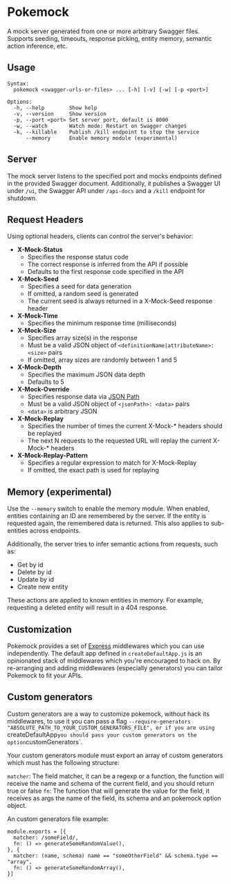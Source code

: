 # Pokemock

A mock server generated from one or more arbitrary Swagger files.
Supports seeding, timeouts, response picking,
entity memory, semantic action inference, etc.


## Usage

```
Syntax:
  pokemock <swagger-urls-or-files> ... [-h] [-v] [-w] [-p <port>]

Options:
  -h, --help        Show help
  -v, --version     Show version
  -p, --port <port> Set server port, default is 8000
  -w, --watch       Watch mode: Restart on Swagger changes
  -k, --killable    Publish /kill endpoint to stop the service
      --memory      Enable memory module (experimental)
```


## Server

The mock server listens to the specified port and
mocks endpoints defined in the provided Swagger document.
Additionally, it publishes a Swagger UI under `/ui`,
the Swagger API under `/api-docs` and a `/kill` endpoint for shutdown.


## Request Headers

Using optional headers, clients can control the server's behavior:

- __X-Mock-Status__
  - Specifies the response status code
  - The correct response is inferred from the API if possible
  - Defaults to the first response code specified in the API
- __X-Mock-Seed__
  - Specifies a seed for data generation
  - If omitted, a random seed is generated
  - The current seed is always returned in a X-Mock-Seed response header
- __X-Mock-Time__
  - Specifies the minimum response time (milliseconds)
- __X-Mock-Size__
  - Specifies array size(s) in the response
  - Must be a valid JSON object of
    `<definitionName|attributeName>: <size>` pairs
  - If omitted, array sizes are randomly between 1 and 5
- __X-Mock-Depth__
  - Specifies the maximum JSON data depth
  - Defaults to 5
- __X-Mock-Override__
  - Specifies response data via [JSON Path](https://github.com/dchester/jsonpath)
  - Must be a valid JSON object of `<jsonPath>: <data>` pairs
  - `<data>` is arbitrary JSON
- __X-Mock-Replay__
  - Specifies the number of times the current X-Mock-* headers should be replayed
  - The next N requests to the requested URL will replay the current X-Mock-* headers
- __X-Mock-Replay-Pattern__
  - Specifies a regular expression to match for X-Mock-Replay
  - If omitted, the exact path is used for replaying


## Memory (experimental)

Use the `--memory` switch to enable the memory module.
When enabled, entities containing an ID are remembered by the server.
If the entity is requested again, the remembered data is returned.
This also applies to sub-entities across endpoints.

Additionally, the server tries to infer semantic actions from requests,
such as:

- Get by id
- Delete by id
- Update by id
- Create new entity

These actions are applied to known entities in memory.
For example, requesting a deleted entity will result in a 404 response.

## Customization

Pokemock provides a set of [Express](http://expressjs.com/de/) middlewares
which you can use independently.
The default app defined in `createDefaultApp.js` is an opinionated stack of
middlewares which you're encouraged to hack on.
By re-arranging and adding middlewares (especially generators)
you can tailor Pokemock to fit your APIs.

## Custom generators

Custom generators are a way to customize pokemock, without hack its middlewares, to use it you can pass a flag `--require-generators "ABSOLUTE_PATH_TO_YOUR_CUSTOM_GENERATORS_FILE", or if you are using `createDefaultApp` you should pass your custom generators on the option `customGenerators`.

Your custom generators module must export an array of custom generators which must has the following structure:

`matcher`: The field matcher, it can be a regexp or a function, the function will receive the name and schema of the current field, and you should return true or false
`fn`: The function that will generate the value for the field, it receives as args the name of the field, its schema and an pokemock option object.

An custom generators file example:

```
module.exports = [{
  matcher: /someField/,
  fn: () => generateSomeRandomValue(),
}, {
  matcher: (name, schema) name == "someOtherField" && schema.type == "array",
  fn: () => generateSomeRandomArray(),
}]
```
